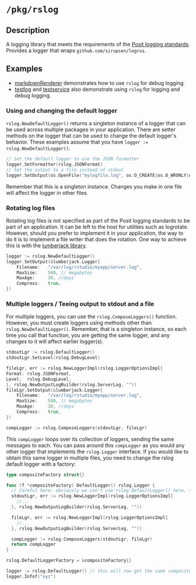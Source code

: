 # `/pkg/rslog`

## Description

A logging library that meets the requirements of the [Posit logging standards](
https://rstudiopbc.atlassian.net/wiki/spaces/ENG/pages/36048281/RStudio+Logging+Standard).
Provides a logger that wraps `github.com/sirupsen/logrus`.

## Examples

- [markdownRenderer](../../examples/cmd/markdownRenderer/README.md) 
  demonstrates how to use `rslog` for debug logging.
- [testlog](../../examples/cmd/testlog) and
  [testservice](../../examples/cmd/testservice) also
  demonstrate using `rslog` for logging and debug logging.

### Using and changing the default logger

`rslog.NewDefaultLogger()` returns a singleton instance of a logger that can be used across multiple packages in your
application. There are setter methods on the logger that can be used to change the default logger's behavior. These
examples assume that you have `logger := rslog.NewDefaultLogger()`.

```go
// Set the default logger to use the JSON formatter
logger.SetFormatter(rslog.JSONFormat)
// Set the output to a file instead of stdout
logger.SetOutput(os.OpenFile("mylogfile.log", os.O_CREATE|os.O_WRONLY|os.O_APPEND, 0666))
```

Remember that this is a singleton instance. Changes you make in one file will affect the logger in other files.

### Rotating log files

Rotating log files is not specified as part of the Posit logging standards to be part of an application.
It can be left to the host for utilities such as logrotate. However, should you prefer to implement it in
your application, the way to do it is to implement a file writer that does the rotation. One way to achieve
this is with the [lumberjack library](https://github.com/natefinch/lumberjack).

```go
logger := rslog.NewDefaultLogger()
logger.SetOutput(&lumberjack.Logger{
	Filename:   "/var/log/rstudio/myapp/server.log",
	MaxSize:    500, // megabytes
	MaxAge:     30, //days
	Compress:   true,
})
```

### Multiple loggers / Teeing output to stdout and a file

For multiple loggers, you can use the `rslog.ComposeLoggers()` function. However, you must create loggers using methods
other than `rslog.NewDefaultLogger()`. Remember, that is a singleton instance, so each time you call that function, you
are getting the same logger, and any changes to it will affect earlier logger(s).

```go
stdoutLgr := rslog.DefaultLogger()
stdoutLgr.SetLevel(rslog.DebugLevel)

fileLgr, err := rslog.NewLoggerImpl(rslog.LoggerOptionsImpl{
Format: rslog.JSONFormat,
Level:  rslog.DebugLevel,
}, rslog.NewOutputLogBuilder(rslog.ServerLog, ""))
fileLgr.SetOutput(&lumberjack.Logger{
	Filename:   "/var/log/rstudio/myapp/server.log",
	MaxSize:    500, // megabytes
	MaxAge:     30, //days
	Compress:   true,
})

compLogger := rslog.ComposeLoggers(stdoutLgr, fileLgr)
```

This `compLogger` loops over its collection of loggers, sending the same messages to each. You can pass around this
`compLogger` as you would any other logger that implements the `rslog.Logger` interface. If you would like to obtain
this same logger in multiple files, you need to change the rslog default logger with a factory:

```go
type compositeFactory struct{}

func (f *compositeFactory) DefaultLogger() rslog.Logger {
  // Careful here: obviously we can't use rslog.DefaultLogger() here, since we are redefining it
  stdoutLgr, err := rslog.NewLoggerImpl(rslog.LoggerOptionsImpl{
    //...
  }, rslog.NewOutputLogBuilder(rslog.ServerLog, ""))

  fileLgr, err := rslog.NewLoggerImpl(rslog.LoggerOptionsImpl{
    //...
  }, rslog.NewOutputLogBuilder(rslog.ServerLog, ""))

  compLogger := rslog.ComposeLoggers(stdoutLgr, fileLgr)
  return compLogger
}

rslog.DefaultLoggerFactory = &compositeFactory{}

logger := rslog.DefaultLogger() // this will now get the same composite logger everywhere
logger.Infof("xyz")
```

